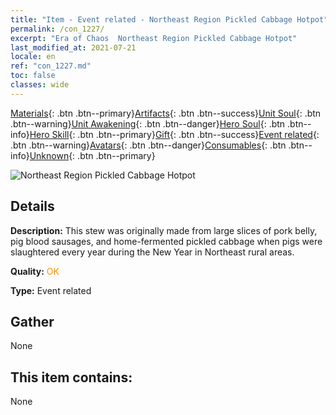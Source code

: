 ```yaml
---
title: "Item - Event related - Northeast Region Pickled Cabbage Hotpot"
permalink: /con_1227/
excerpt: "Era of Chaos  Northeast Region Pickled Cabbage Hotpot"
last_modified_at: 2021-07-21
locale: en
ref: "con_1227.md"
toc: false
classes: wide
---
```

 [Materials](/Items/){: .btn .btn--primary}[Artifacts](/Items/Artifacts/){: .btn .btn--success}[Unit Soul](/Items/UnitSoul/){: .btn .btn--warning}[Unit Awakening](/Items/UnitAwakening/){: .btn .btn--danger}[Hero Soul](/Items/HeroSoul/){: .btn .btn--info}[Hero Skill](/Items/HeroSkill/){: .btn .btn--primary}[Gift](/Items/Gift/){: .btn .btn--success}[Event related](/Items/Events/){: .btn .btn--warning}[Avatars](/Items/Avatars/){: .btn .btn--danger}[Consumables](/Items/Consumables/){: .btn .btn--info}[Unknown](/Items/Unknown/){: .btn .btn--primary}

 ![Northeast Region Pickled Cabbage Hotpot](/images/t/i_81531121.png)

## Details
 **Description:** This stew was originally made from large slices of pork belly, pig blood sausages, and home-fermented pickled cabbage when pigs were slaughtered every year during the New Year in Northeast rural areas.

 **Quality:** <span style="color: #FF8C00">OK</span>

 **Type:** Event related

## Gather

  None

## This item contains:

  None

